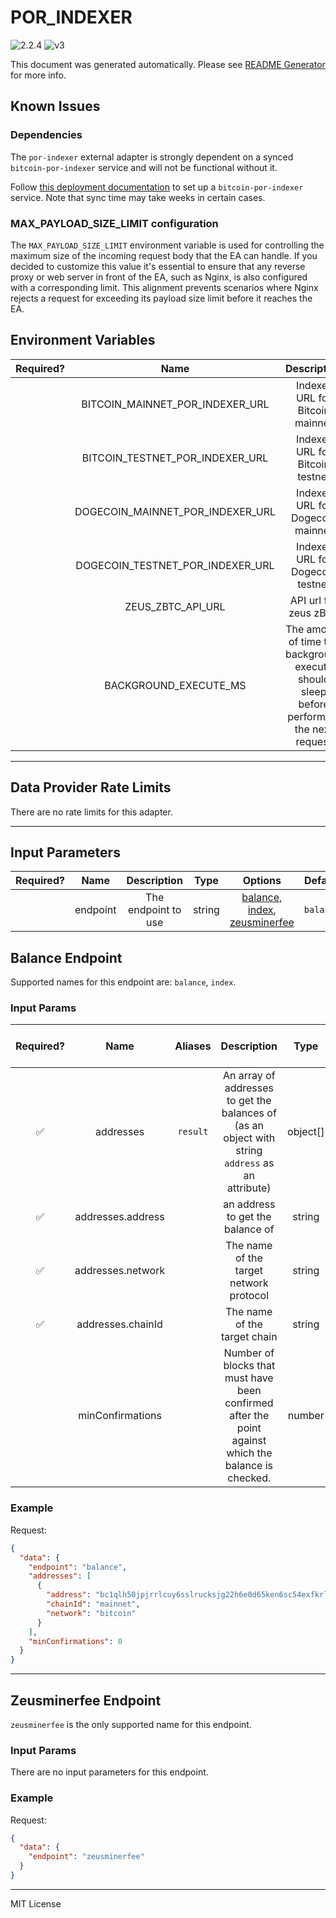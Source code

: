 # POR_INDEXER

![2.2.4](https://img.shields.io/github/package-json/v/smartcontractkit/external-adapters-js?filename=packages/sources/por-indexer/package.json) ![v3](https://img.shields.io/badge/framework%20version-v3-blueviolet)

This document was generated automatically. Please see [README Generator](../../scripts#readme-generator) for more info.

## Known Issues

### Dependencies

The `por-indexer` external adapter is strongly dependent on a synced `bitcoin-por-indexer` service and will not be functional without it.

Follow [this deployment documentation](https://chainlink.notion.site/Bitcoin-Proof-of-Reserves-v2-e670b124e429466bbb31988c6836a9da) to set up a `bitcoin-por-indexer` service. Note that sync time may take weeks in certain cases.

### MAX_PAYLOAD_SIZE_LIMIT configuration

The `MAX_PAYLOAD_SIZE_LIMIT` environment variable is used for controlling the maximum size of the incoming request body that the EA can handle. If you decided to customize this value it's essential to ensure that any reverse proxy or web server in front of the EA, such as Nginx, is also configured with a corresponding limit. This alignment prevents scenarios where Nginx rejects a request for exceeding its payload size limit before it reaches the EA.

## Environment Variables

| Required? |               Name               |                                        Description                                        |  Type  | Options |                              Default                              |
| :-------: | :------------------------------: | :---------------------------------------------------------------------------------------: | :----: | :-----: | :---------------------------------------------------------------: |
|           | BITCOIN_MAINNET_POR_INDEXER_URL  |                              Indexer URL for Bitcoin mainnet                              | string |         |                                ``                                 |
|           | BITCOIN_TESTNET_POR_INDEXER_URL  |                              Indexer URL for Bitcoin testnet                              | string |         |                                ``                                 |
|           | DOGECOIN_MAINNET_POR_INDEXER_URL |                             Indexer URL for Dogecoin mainnet                              | string |         |                                ``                                 |
|           | DOGECOIN_TESTNET_POR_INDEXER_URL |                             Indexer URL for Dogecoin testnet                              | string |         |                                ``                                 |
|           |        ZEUS_ZBTC_API_URL         |                                   API url for zeus zBTC                                   | string |         | `https://indexer.zeuslayer.io/api/v2/chainlink/proof-of-reserves` |
|           |      BACKGROUND_EXECUTE_MS       | The amount of time the background execute should sleep before performing the next request | number |         |                              `10000`                              |

---

## Data Provider Rate Limits

There are no rate limits for this adapter.

---

## Input Parameters

| Required? |   Name   |     Description     |  Type  |                                             Options                                              |  Default  |
| :-------: | :------: | :-----------------: | :----: | :----------------------------------------------------------------------------------------------: | :-------: |
|           | endpoint | The endpoint to use | string | [balance](#balance-endpoint), [index](#balance-endpoint), [zeusminerfee](#zeusminerfee-endpoint) | `balance` |

## Balance Endpoint

Supported names for this endpoint are: `balance`, `index`.

### Input Params

| Required? |       Name        | Aliases  |                                             Description                                              |   Type   |        Options        | Default | Depends On | Not Valid With |
| :-------: | :---------------: | :------: | :--------------------------------------------------------------------------------------------------: | :------: | :-------------------: | :-----: | :--------: | :------------: |
|    ✅     |     addresses     | `result` |  An array of addresses to get the balances of (as an object with string `address` as an attribute)   | object[] |                       |         |            |                |
|    ✅     | addresses.address |          |                                   an address to get the balance of                                   |  string  |                       |         |            |                |
|    ✅     | addresses.network |          |                               The name of the target network protocol                                |  string  | `bitcoin`, `dogecoin` |         |            |                |
|    ✅     | addresses.chainId |          |                                     The name of the target chain                                     |  string  | `mainnet`, `testnet`  |         |            |                |
|           | minConfirmations  |          | Number of blocks that must have been confirmed after the point against which the balance is checked. |  number  |                       |         |            |                |

### Example

Request:

```json
{
  "data": {
    "endpoint": "balance",
    "addresses": [
      {
        "address": "bc1qlh50jpjrrlcuy6sslrucksjg22h6e0d65ken6sc54exfkrln932snwg523",
        "chainId": "mainnet",
        "network": "bitcoin"
      }
    ],
    "minConfirmations": 0
  }
}
```

---

## Zeusminerfee Endpoint

`zeusminerfee` is the only supported name for this endpoint.

### Input Params

There are no input parameters for this endpoint.

### Example

Request:

```json
{
  "data": {
    "endpoint": "zeusminerfee"
  }
}
```

---

MIT License
